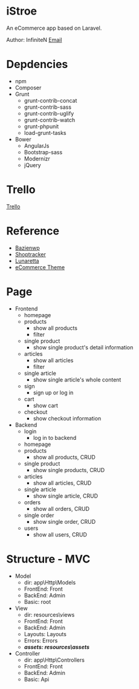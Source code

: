 # iStroe
An eCommerce app based on Laravel.

Author: InfiniteN [Email](mailto:liubingyao@gmail.com)

# Depdencies
* npm
* Composer
* Grunt
  * grunt-contrib-concat
  * grunt-contrib-sass
  * grunt-contrib-uglify
  * grunt-contrib-watch
  * grunt-phpunit
  * load-grunt-tasks
* Bower
  * AngularJs
  * Bootstrap-sass
  * Modernizr
  * jQuery

# Trello
[Trello](https://trello.com/b/hiE0qQkV)

# Reference
* [Bazienwp](http://bazienwp.themes4.net/)
* [Shoptracker](https://www.behance.net/gallery/23060231/Shoptracker)
* [Lunaretta](https://www.behance.net/gallery/26898629/Lunaretta)
* [eCommerce Theme](https://www.behance.net/gallery/27032437/eCommerce-Theme)

# Page
* Frontend
  * homepage
  * products
    * show all products
    * filter
  * single product
    * show single product's detail information
  * articles
    * show all articles
    * filter
  * single article
    * show single article's whole content
  * sign
    * sign up or log in
  * cart
    * show cart
  * checkout
    * show checkout information
* Backend
  * login
    * log in to backend
  * homepage
  * products
    * show all products, CRUD
  * single product
    * show single products, CRUD
  * articles
    * show all articles, CRUD
  * single article
    * show single article, CRUD
  * orders
    * show all orders, CRUD
  * single order
    * show single order, CRUD
  * users
    * show all users, CRUD

# Structure - MVC
* Model
  * dir: app\Http\Models
  * FrontEnd: Front
  * BackEnd: Admin
  * Basic: root
* View
  * dir: resources\views
  * FrontEnd: Front
  * BackEnd: Admin
  * Layouts: Layouts
  * Errors: Errors
  * ***assets: resources\assets***
* Controller
  * dir: app\Http\Controllers
  * FrontEnd: Front
  * BackEnd: Admin
  * Basic: Api
